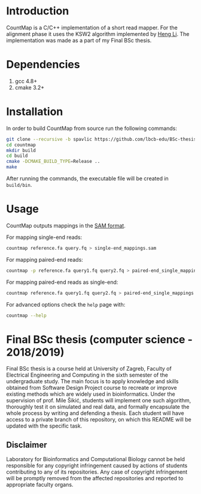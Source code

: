 # Introduction

CountMap is a C/C++ implementation of a short read mapper. For the alignment phase it uses the KSW2 algorithm implemented by [Heng Li][hl]. The implementation was made as a part of my Final BSc thesis.

# Dependencies

1. gcc 4.8+
2. cmake 3.2+

# Installation

In order to build CountMap from source run the following commands:

```bash
git clone --recursive -b spavlic https://github.com/lbcb-edu/BSc-thesis-18-19.git countmap
cd countmap
mkdir build
cd build
cmake -DCMAKE_BUILD_TYPE=Release ..
make
```

After running the commands, the executable file will be created in `build/bin`.

# Usage

CountMap outputs mappings in the [SAM format][sam].

For mapping single-end reads:
```bash 
countmap reference.fa query.fq > single-end_mappings.sam
```

For mapping paired-end reads:
```bash
countmap -p reference.fa query1.fq query2.fq > paired-end_single_mappings.sam
```

For mapping paired-end reads as single-end:
```bash
countmap reference.fa query1.fq query2.fq > paired-end_single_mappings.sam
```

For advanced options check the `help` page with:
```bash
countmap --help
```

# Final BSc thesis (computer science - 2018/2019)

Final BSc thesis is a course held at University of Zagreb, Faculty of Electrical Engineering and Computing in the sixth semester of the undergraduate study. The main focus is to apply knowledge and skills obtained from Software Design Project course to recreate or improve existing methods which are widely used in bioinformatics. Under the supervision of prof. Mile Šikić, students will implement one such algorithm, thoroughly test it on simulated and real data, and formally encapsulate the whole process by writing and defending a thesis. Each student will have access to a private branch of this repository, on which this README will be updated with the specific task.

## Disclaimer

Laboratory for Bioinformatics and Computational Biology cannot be held responsible for any copyright infringement caused by actions of students contributing to any of its repositories. Any case of copyright infringement will be promptly removed from the affected repositories and reported to appropriate faculty organs.

[hl]: https://github.com/lh3/ksw2
[sam]: https://samtools.github.io/hts-specs/SAMv1.pdf